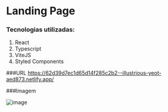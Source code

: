 # Landing Page

### Tecnologias utilizadas:

1. React
2. Typescript
3. ViteJS
4. Styled Components


###URL
https://62d39d7ec1d65d14f285c2b2--illustrious-yeot-aed873.netlify.app/

###Imagem

![image](https://user-images.githubusercontent.com/45860122/178655497-0f810f05-9af6-41d3-b622-6c19cecae6df.png)
